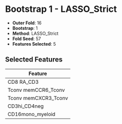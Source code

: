 # Bootstrap 1 - LASSO_Strict

- **Outer Fold**: 16
- **Bootstrap**: 1
- **Method**: LASSO_Strict
- **Fold Seed**: 57
- **Features Selected**: 5

## Selected Features

| Feature |
|---------|
| CD8 RA_CD3 |
| Tconv memCCR6_Tconv |
| Tconv memCXCR3_Tconv |
| CD3hi_CD4neg |
| CD16mono_myeloid |
